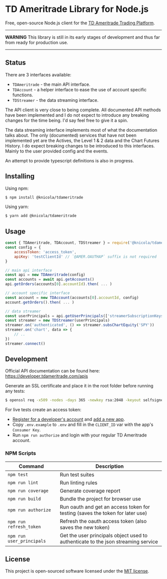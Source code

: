 # TD Ameritrade Library for Node.js

Free, open-source Node.js client for the [TD Ameritrade Trading Platform](https://www.tdameritrade.com).


---

**WARNING**
This library is still in its early stages of development and thus far from ready for production use.

---


## Status
There are 3 interfaces available:
* `TDAmeritrade` - the main API interface.
* `TDAccount` - a helper interface to ease the use of account specific functions.
* `TDStreamer` - the data streaming interface.

The API client is very close to being complete. All documented API methods have been implemented and I do not expect to introduce any breaking changes for the time being. I'd say feel free to give it a spin.

The data streaming interface implements most of what the documentation talks about. The only (documented) services that have not been implemented yet are the Actives, the Level 1 & 2 data and the Chart Futures History. I do expect breaking changes to be introduced to this interfaces. Mainly to the user provided config and the events.

An attempt to provide typescript definitions is also in progress.

## Installing

Using npm:
```sh
$ npm install @knicola/tdameritrade
```

Using yarn:
```sh
$ yarn add @knicola/tdameritrade
```

## Usage

```js
const { TDAmeritrade, TDAccount, TDStreamer } = require('@knicola/tdameritrade')
const config = {
    accessToken: 'access_token',
    apiKey: 'testClientId' // `@AMER.OAUTHAP` suffix is not required
}

// main api interface
const api = new TDAmeritrade(config)
const accounts = await api.getAccounts()
api.getOrders(accounts[0].accountId).then( ... )

// account specific interface
const account = new TDAccount(accounts[0].accountId, config)
account.getOrders().then( ... )

// data streamer
const userPrincipals = api.getUserPrincipals(['streamerSubscriptionKeys', 'streamerConnectionInfo'])
const streamer = new TDStreamer(userPrincipals)
streamer.on('authenticated', () => streamer.subsChartEquity('SPY'))
streamer.on('chart', data => {
    // ..
})
streamer.connect()
```


## Development

Official API documentation can be found here: https://developer.tdameritrade.com/apis

Generate an SSL certificate and place it in the root folder before running any tests:
```sh
$ openssl req -x509 -nodes -days 365 -newkey rsa:2048 -keyout selfsigned.key -out selfsigned.crt -batch
```

For live tests create an access token:
- [Register for a developer's account](https://developer.tdameritrade.com/user/register) and [add a new app](https://developer.tdameritrade.com/user/me/apps/add).
- Copy `.env.example` to `.env` and fill in the `CLIENT_ID` var with the app's `Consumer Key`.
- Run `npm run authorize` and login with your regular TD Ameritrade account.


### NPM Scripts

| Command                   | Description                                                                       |
|---------------------------|-----------------------------------------------------------------------------------|
| `npm test`                | Run test suites                                                                   |
| `npm run lint`            | Run linting rules                                                                 |
| `npm run coverage`        | Generate coverage report                                                          |
| `npm run build`           | Bundle the project for browser use                                                |
| `npm run authorize`       | Run oauth and get an access token for testing (saves the token for later use)     |
| `npm run refresh_token`   | Refresh the oauth access token (also saves the new token)                         |
| `npm run user_principals` | Get the user principals object used to authenticate to the json streaming service |


## License

This project is open-sourced software licensed under the [MIT license](./LICENSE).
